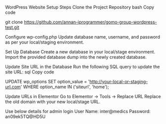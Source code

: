 WordPress Website Setup Steps
Clone the Project Repository
bash
Copy code

git clone https://github.com/annan-iprogrammer/gomo-group-wordpress-test.git

Configure wp-config.php
Update database name, username, and password as per your local/staging environment.

Set Up Database
Create a new database in your local/stage environment.
Import the provided database dump into the newly created database.

Update Site URL in the Database
Run the following SQL query to update the site URL:
sql
Copy code

UPDATE wp_options
SET option_value = 'http://your-local-or-staging-url.com'
WHERE option_name IN ('siteurl', 'home');

Update URLs in Elementor
Go to Elementor → Tools → Replace URL
Replace the old domain with your new local/stage URL.

Use below details for admin login
User Name: inter@medics
Password: an09ek5TQ@HD5U
